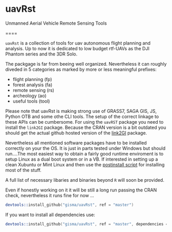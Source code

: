 # uavRst
Unmanned Aerial Vehicle Remote Sensing Tools

====

```uavRst``` is a collection of tools for uav autonomous flight planning and analysis. Up to now it is dedicated to low budget rtf-UAVs as the DJI Phantom series and the 3DR Solo.

The packgage is far from beeing well organized. Nevertheless it can roughly diveded in 5 categories as marked by more or less meaningful prefixes:

  * flight planning (fp)
  * forest analysis (fa)
  * remote sensing  (rs)
  * archeology      (ao)
  * useful tools    (tool)


Please note that uavRst is making strong use of  GRASS7, SAGA GIS, JS, Python OTB and some othe CLI tools. The setup  of the correct linkage to these APIs can be cumbersome. For using the ```uavRST``` package you need to install the  ```link2GI``` package. Because the CRAN version is a bit outdated you should get the actual github hosted version of the [link2GI](https://github.com/gisma/link2GI/blob/master/README.md) package. 

Nevertheless all mentioned software packages have to be installed correctly on your the OS. It is just in parts tested under Windows but should run....The most easiest way to obtain a fairly good runtime enviroment is to setup Linux as a dual boot system or in a VB. If interested in setting up a clean Xubuntu or Mint Linux and then  use the  [postinstall script](http://giswerk.org/doku.php?do=export_code&id=tutorials:softgis:xubuntu:xubuntugis&codeblock=0setup) for installing most of the stuff.

A full list of necessary libaries and binaries beyond ```R``` will soon be provided.


Even if honestly working on it it will be still a long run passing the CRAN check, nevertheless it runs fine for now ...



```S
devtools::install_github("gisma/uavRst", ref = "master")
```

If you want to install all dependencies use:

```S
devtools::install_github("gisma/uavRst", ref = "master", dependencies = TRUE)
```
